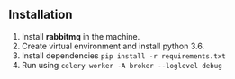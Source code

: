 ## Installation
1. Install **rabbitmq** in the machine.
2. Create virtual environment and install python 3.6.
3. Install dependencies ```pip install -r requirements.txt```
4. Run using ```celery worker -A broker --loglevel debug```

